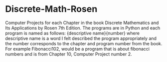 # Discrete-Math-Rosen
 Computer Projects for each Chapter in the book Discrete Mathematics and Its Applications by Rosen 7th Edition.  The programs are in Python and each program is named as follows: {descriptive name}{number} where descriptive name is a word I felt described the program appropriately and the number corresponds to the chapter and program number from the book.  For example Fibonacci102, would be a program that is about fibonacci numbers and is from Chapter 10, Computer Project number 2.
